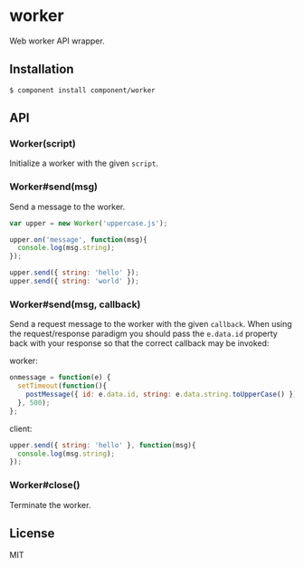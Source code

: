 
# worker

  Web worker API wrapper.

## Installation

    $ component install component/worker

## API

### Worker(script)

  Initialize a worker with the given `script`.

### Worker#send(msg)

  Send a message to the worker.

```js
var upper = new Worker('uppercase.js');

upper.on('message', function(msg){
  console.log(msg.string);
});

upper.send({ string: 'hello' });
upper.send({ string: 'world' });
```

### Worker#send(msg, callback)

  Send a request message to the worker with the given `callback`. When
  using the request/response paradigm you should pass the `e.data.id` property
  back with your response so that the correct callback may be invoked:

worker:

```js
onmessage = function(e) {
  setTimeout(function(){
    postMessage({ id: e.data.id, string: e.data.string.toUpperCase() });
  }, 500);
};
```

client:

```js
upper.send({ string: 'hello' }, function(msg){
  console.log(msg.string);
});
```

### Worker#close()

  Terminate the worker.

## License

  MIT
